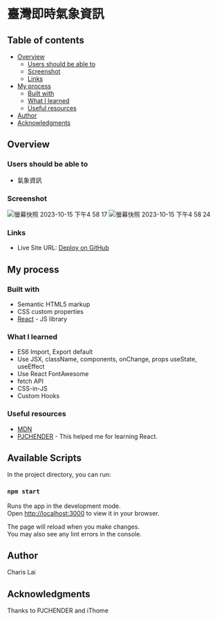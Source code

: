 # 臺灣即時氣象資訊

## Table of contents
- [Overview](#overview)
  - [Users should be able to](#users-should-be-able-to)
  - [Screenshot](#screenshot)
  - [Links](#links)
- [My process](#my-process)
  - [Built with](#built-with)
  - [What I learned](#what-i-learned)
  - [Useful resources](#useful-resources)
- [Author](#author)
- [Acknowledgments](#acknowledgments)

## Overview

### Users should be able to

- 氣象資訊

### Screenshot
![螢幕快照 2023-10-15 下午4 58 17](https://github.com/CharisLai/weather-app-realtime/assets/103364394/a8fd2e16-9532-4014-a618-1f1e89ea6e98)
![螢幕快照 2023-10-15 下午4 58 24](https://github.com/CharisLai/weather-app-realtime/assets/103364394/3674c33c-21f0-43c4-9319-f88f9a1e0562)


### Links

- Live Site URL: [Deploy on  GitHub](https://charislai.github.io/weather-app-realtime/)

## My process
### Built with
- Semantic HTML5 markup
- CSS custom properties
- [React](https://reactjs.org/) - JS library

### What I learned

- ES6 Import, Export default
- Use JSX, className, components, onChange, props useState, useEffect
- Use React FontAwesome
- fetch API
- CSS-in-JS
- Custom Hooks


### Useful resources

- [MDN](https://developer.mozilla.org/zh-CN/) 
- [PJCHENDER](https://github.com/pjchender/learn-react-from-hooks-internet-speed-converter/blob/master/src/components/UnitConverter.js) - This helped me for learning React.

## Available Scripts

In the project directory, you can run:

### `npm start`

Runs the app in the development mode.\
Open [http://localhost:3000](http://localhost:3000) to view it in your browser.

The page will reload when you make changes.\
You may also see any lint errors in the console.

## Author

Charis Lai

## Acknowledgments

Thanks to PJCHENDER and iThome
